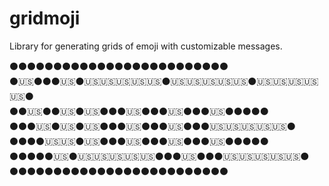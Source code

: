 # gridmoji

Library for generating grids of emoji with customizable messages.

⚫⚫⚫⚫⚫⚫⚫⚫⚫⚫⚫⚫⚫⚫⚫⚫⚫⚫⚫⚫⚫⚫⚫⚫⚫                        
⚫🇺🇸⚫⚫⚫🇺🇸⚫🇺🇸🇺🇸🇺🇸🇺🇸🇺🇸⚫🇺🇸🇺🇸🇺🇸🇺🇸🇺🇸⚫🇺🇸🇺🇸🇺🇸🇺🇸🇺🇸⚫                        
⚫⚫🇺🇸⚫⚫🇺🇸⚫🇺🇸⚫⚫⚫🇺🇸⚫⚫⚫🇺🇸⚫⚫⚫🇺🇸⚫⚫⚫⚫⚫                        
⚫⚫⚫🇺🇸⚫🇺🇸⚫🇺🇸⚫⚫⚫🇺🇸⚫⚫⚫🇺🇸⚫⚫⚫🇺🇸🇺🇸🇺🇸🇺🇸🇺🇸⚫                        
⚫⚫⚫⚫🇺🇸🇺🇸⚫🇺🇸⚫⚫⚫🇺🇸⚫⚫⚫🇺🇸⚫⚫⚫🇺🇸⚫⚫⚫⚫⚫                        
⚫⚫⚫⚫⚫🇺🇸⚫🇺🇸🇺🇸🇺🇸🇺🇸🇺🇸⚫⚫⚫🇺🇸⚫⚫⚫🇺🇸🇺🇸🇺🇸🇺🇸🇺🇸⚫                        
⚫⚫⚫⚫⚫⚫⚫⚫⚫⚫⚫⚫⚫⚫⚫⚫⚫⚫⚫⚫⚫⚫⚫⚫⚫                        
